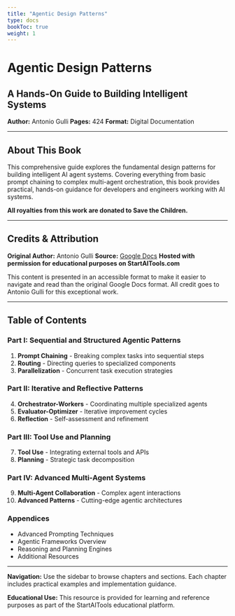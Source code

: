 ```yaml
---
title: "Agentic Design Patterns"
type: docs
bookToc: true
weight: 1
---
```


# Agentic Design Patterns
## A Hands-On Guide to Building Intelligent Systems

**Author:** Antonio Gulli
**Pages:** 424
**Format:** Digital Documentation

---

## About This Book

This comprehensive guide explores the fundamental design patterns for building intelligent AI agent systems. Covering everything from basic prompt chaining to complex multi-agent orchestration, this book provides practical, hands-on guidance for developers and engineers working with AI systems.

**All royalties from this work are donated to Save the Children.**

---

## Credits & Attribution

**Original Author:** Antonio Gulli
**Source:** [Google Docs](https://docs.google.com/document/d/1rsaK53T3Lg5KoGwvf8ukOUvbELRtH-V0LnOIFDxBryE/)
**Hosted with permission for educational purposes on StartAITools.com**

This content is presented in an accessible format to make it easier to navigate and read than the original Google Docs format. All credit goes to Antonio Gulli for this exceptional work.

---

## Table of Contents

### Part I: Sequential and Structured Agentic Patterns
1. **Prompt Chaining** - Breaking complex tasks into sequential steps
2. **Routing** - Directing queries to specialized components
3. **Parallelization** - Concurrent task execution strategies

### Part II: Iterative and Reflective Patterns
4. **Orchestrator-Workers** - Coordinating multiple specialized agents
5. **Evaluator-Optimizer** - Iterative improvement cycles
6. **Reflection** - Self-assessment and refinement

### Part III: Tool Use and Planning
7. **Tool Use** - Integrating external tools and APIs
8. **Planning** - Strategic task decomposition

### Part IV: Advanced Multi-Agent Systems
9. **Multi-Agent Collaboration** - Complex agent interactions
10. **Advanced Patterns** - Cutting-edge agentic architectures

### Appendices
- Advanced Prompting Techniques
- Agentic Frameworks Overview
- Reasoning and Planning Engines
- Additional Resources

---

**Navigation:** Use the sidebar to browse chapters and sections. Each chapter includes practical examples and implementation guidance.

**Educational Use:** This resource is provided for learning and reference purposes as part of the StartAITools educational platform.
